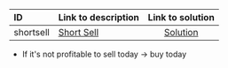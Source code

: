 | ID | Link to description | Link to solution |
|:---|:---|:---:|
| shortsell | [Short Sell](https://open.kattis.com/problems/shortsell) | [Solution](https://github.com/versenyi98/kattis-solutions/tree/main/solutions/Short%20Sell)|
- If it's not profitable to sell today -> buy today